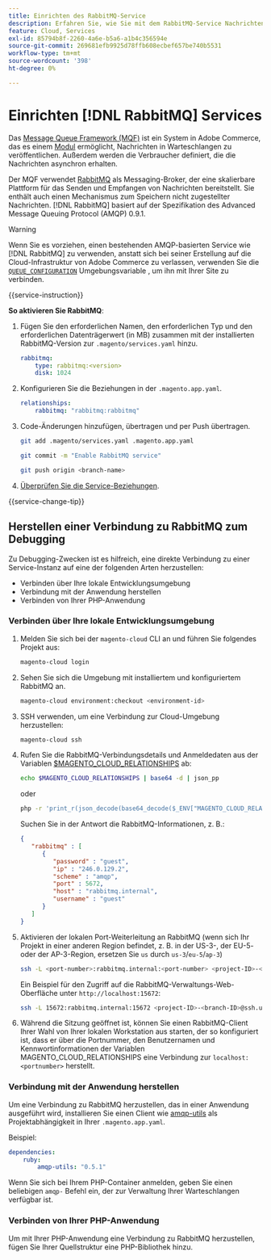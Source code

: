 ```yaml
---
title: Einrichten des RabbitMQ-Service
description: Erfahren Sie, wie Sie mit dem RabbitMQ-Service Nachrichtenwarteschlangen für Adobe Commerce in der Cloud-Infrastruktur verwalten können.
feature: Cloud, Services
exl-id: 85794b8f-2260-4a6e-b5a6-a1b4c356594e
source-git-commit: 269681efb9925d78ffb608ecbef657be740b5531
workflow-type: tm+mt
source-wordcount: '398'
ht-degree: 0%

---
```


# Einrichten [!DNL RabbitMQ] Services

Das [Message Queue Framework (MQF)](https://experienceleague.adobe.com/docs/commerce-operations/configuration-guide/message-queues/message-queue-framework.html) ist ein System in Adobe Commerce, das es einem [Modul](https://experienceleague.adobe.com/en/docs/commerce-operations/implementation-playbook/glossary#module) ermöglicht, Nachrichten in Warteschlangen zu veröffentlichen. Außerdem werden die Verbraucher definiert, die die Nachrichten asynchron erhalten.

Der MQF verwendet [RabbitMQ](https://www.rabbitmq.com/) als Messaging-Broker, der eine skalierbare Plattform für das Senden und Empfangen von Nachrichten bereitstellt. Sie enthält auch einen Mechanismus zum Speichern nicht zugestellter Nachrichten. [!DNL RabbitMQ] basiert auf der Spezifikation des Advanced Message Queuing Protocol (AMQP) 0.9.1.

>[!WARNING]
>
>Wenn Sie es vorziehen, einen bestehenden AMQP-basierten Service wie [!DNL RabbitMQ] zu verwenden, anstatt sich bei seiner Erstellung auf die Cloud-Infrastruktur von Adobe Commerce zu verlassen, verwenden Sie die [`QUEUE_CONFIGURATION`](../environment/variables-deploy.md#queue_configuration) Umgebungsvariable , um ihn mit Ihrer Site zu verbinden.

{{service-instruction}}

**So aktivieren Sie RabbitMQ**:

1. Fügen Sie den erforderlichen Namen, den erforderlichen Typ und den erforderlichen Datenträgerwert (in MB) zusammen mit der installierten RabbitMQ-Version zur `.magento/services.yaml` hinzu.

   ```yaml
   rabbitmq:
       type: rabbitmq:<version>
       disk: 1024
   ```

1. Konfigurieren Sie die Beziehungen in der `.magento.app.yaml`.

   ```yaml
   relationships:
       rabbitmq: "rabbitmq:rabbitmq"
   ```

1. Code-Änderungen hinzufügen, übertragen und per Push übertragen.

   ```bash
   git add .magento/services.yaml .magento.app.yaml
   ```

   ```bash
   git commit -m "Enable RabbitMQ service"
   ```

   ```bash
   git push origin <branch-name>
   ```

1. [Überprüfen Sie die Service-Beziehungen](services-yaml.md#service-relationships).

{{service-change-tip}}

## Herstellen einer Verbindung zu RabbitMQ zum Debugging

Zu Debugging-Zwecken ist es hilfreich, eine direkte Verbindung zu einer Service-Instanz auf eine der folgenden Arten herzustellen:

- Verbinden über Ihre lokale Entwicklungsumgebung
- Verbindung mit der Anwendung herstellen
- Verbinden von Ihrer PHP-Anwendung

### Verbinden über Ihre lokale Entwicklungsumgebung

1. Melden Sie sich bei der `magento-cloud` CLI an und führen Sie folgendes Projekt aus:

   ```bash
   magento-cloud login
   ```

1. Sehen Sie sich die Umgebung mit installiertem und konfiguriertem RabbitMQ an.

   ```bash
   magento-cloud environment:checkout <environment-id>
   ```

1. SSH verwenden, um eine Verbindung zur Cloud-Umgebung herzustellen:

   ```bash
   magento-cloud ssh
   ```

1. Rufen Sie die RabbitMQ-Verbindungsdetails und Anmeldedaten aus der Variablen [$MAGENTO_CLOUD_RELATIONSHIPS](../application/properties.md#relationships) ab:

   ```bash
   echo $MAGENTO_CLOUD_RELATIONSHIPS | base64 -d | json_pp
   ```

   oder

   ```bash
   php -r 'print_r(json_decode(base64_decode($_ENV["MAGENTO_CLOUD_RELATIONSHIPS"])));'
   ```

   Suchen Sie in der Antwort die RabbitMQ-Informationen, z. B.:

   ```json
   {
      "rabbitmq" : [
         {
            "password" : "guest",
            "ip" : "246.0.129.2",
            "scheme" : "amqp",
            "port" : 5672,
            "host" : "rabbitmq.internal",
            "username" : "guest"
         }
      ]
   }
   ```

1. Aktivieren der lokalen Port-Weiterleitung an RabbitMQ (wenn sich Ihr Projekt in einer anderen Region befindet, z. B. in der US-3-, der EU-5- oder der AP-3-Region, ersetzen Sie ``us`` durch ``us-3``/``eu-5``/``ap-3``)

   ```bash
   ssh -L <port-number>:rabbitmq.internal:<port-number> <project-ID>-<branch-ID>@ssh.us.magentosite.cloud
   ```

   Ein Beispiel für den Zugriff auf die RabbitMQ-Verwaltungs-Web-Oberfläche unter `http://localhost:15672`:

   ```bash
   ssh -L 15672:rabbitmq.internal:15672 <project-ID>-<branch-ID>@ssh.us.magentosite.cloud
   ```

1. Während die Sitzung geöffnet ist, können Sie einen RabbitMQ-Client Ihrer Wahl von Ihrer lokalen Workstation aus starten, der so konfiguriert ist, dass er über die Portnummer, den Benutzernamen und Kennwortinformationen der Variablen MAGENTO_CLOUD_RELATIONSHIPS eine Verbindung zur `localhost:<portnumber>` herstellt.

### Verbindung mit der Anwendung herstellen

Um eine Verbindung zu RabbitMQ herzustellen, das in einer Anwendung ausgeführt wird, installieren Sie einen Client wie [amqp-utils](https://github.com/dougbarth/amqp-utils) als Projektabhängigkeit in Ihrer `.magento.app.yaml`.

Beispiel:

```yaml
dependencies:
    ruby:
        amqp-utils: "0.5.1"
```

Wenn Sie sich bei Ihrem PHP-Container anmelden, geben Sie einen beliebigen `amqp-` Befehl ein, der zur Verwaltung Ihrer Warteschlangen verfügbar ist.

### Verbinden von Ihrer PHP-Anwendung

Um mit Ihrer PHP-Anwendung eine Verbindung zu RabbitMQ herzustellen, fügen Sie Ihrer Quellstruktur eine PHP-Bibliothek hinzu.
